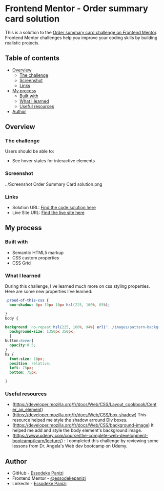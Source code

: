 # Frontend Mentor - Order summary card solution

This is a solution to the [Order summary card challenge on Frontend Mentor](https://www.frontendmentor.io/challenges/order-summary-component-QlPmajDUj). Frontend Mentor challenges help you improve your coding skills by building realistic projects. 

## Table of contents

- [Overview](#overview)
  - [The challenge](#the-challenge)
  - [Screenshot](#screenshot)
  - [Links](#links)
- [My process](#my-process)
  - [Built with](#built-with)
  - [What I learned](#what-i-learned)
  - [Useful resources](#useful-resources)
- [Author](#author)


## Overview

### The challenge

Users should be able to:

- See hover states for interactive elements

### Screenshot

../Screenshot Order Summary Card solution.png


### Links

- Solution URL: [Find the code solution here](https://github.com/essodekepanizi/Order-Summary-Card/)
- Live Site URL: [Find the live site here](https://essodekepanizi.github.io/Order-Summary-Card/)

## My process

### Built with

- Semantic HTML5 markup
- CSS custom properties
- CSS Grid



### What I learned

During this challenge, I've learned much more on css styling properties. Here are some new properties I've learned: 

```css
.proud-of-this-css {
  box-shadow: 0px 10px 10px hsl(225, 100%, 85%);

}
body {

background: no-repeat hsl(225, 100%, 94%) url("../images/pattern-background-desktop.svg");
  background-size: 1350px 350px;
  }
button:hover{
  opacity:0.5;
}
h2 {
  font-size: 18px;
  position: relative;
  left: 75px;
  bottom: 75px;

}
```


### Useful resources

- (https://developer.mozilla.org/fr/docs/Web/CSS/Layout_cookbook/Center_an_element)
- (https://developer.mozilla.org/fr/docs/Web/CSS/box-shadow) This resource helped me style the shadow arround Div boxes.
- (https://developer.mozilla.org/fr/docs/Web/CSS/background-image) It helped me add and style the body element's background image.
- (https://www.udemy.com/course/the-complete-web-development-bootcamp/learn/lecture/) : I completed this challenge by reviewing some lessons from Dr. Angela's Web dev bootcamp on Udemy.  



## Author

- GitHub - [Essodeke Panizi](https://github.com/essodekepanizi)
- Frontend Mentor - [@essodekepanizi](https://www.frontendmentor.io/profile/essodekepanizi)
- LinkedIn - [Essodeke Panizi](https://www.linkedin.com/in/essodeke-panizi-bb83a3153/)


